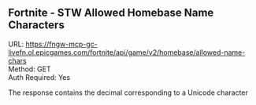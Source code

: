 ## Fortnite - STW Allowed Homebase Name Characters

URL: https://fngw-mcp-gc-livefn.ol.epicgames.com/fortnite/api/game/v2/homebase/allowed-name-chars \
Method: GET \
Auth Required: Yes

The response contains the decimal corresponding to a Unicode character
